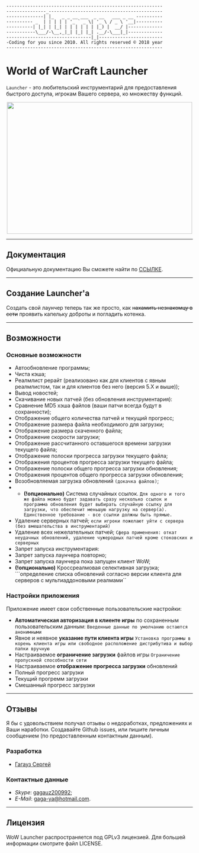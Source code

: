```
-----------------------------------------------------------
---------------_-------------------------------------------
--------------| |_   _ _ __ ___  _ __   ___ _ __ ----------
---------- _  | | | | | '_ ` _ \| '_ \ / _ \ '__|----------
----------| |_| | |_| | | | | | | |_) |  __/ |-------------
-----------\___/-\__,_|_| |_| |_| .__/-\___|_|-------------
--------------------------------|_|------------------------
-Coding for you since 2010. All rights reserved © 2018 year
-----------------------------------------------------------
```

# World of WarCraft Launcher
`Launcher` - это любительский инструментарий для предоставления быстрого доступа, игрокам Вашего сервера, ко множеству функций.

<p align="center" >
<img src="https://pp.vk.me/c631428/v631428303/500ff/wMh1l71dY5M.jpg" width="500" height="356"/>
</p>

---
## Документация
Официальную документацию Вы сможете найти по [ССЫЛКЕ](https://github.com/Gagauz2010/WOWLauncher/blob/master/README.docx).

---
## Создание Launcher'a
Создать свой лаунчер теперь так же просто, как ~~нахамить незнакомцу в сети~~ проявить капельку доброты и погладить котенка.

---
## Возможности

### Основные возможности
* Автообновление программы;
* Чиста кэша;
* Реалмлист рерайт (реализовано как для клиентов с явным реалмлистом, так и для клиентов без него (версия 5.X и выше));
* Вывод новостей;
* Скачивание новых патчей (без обновления инструментария):
 * Сравнение MD5 хэша файлов (ваши патчи всегда будут в сохранности);
 * Отображение общего количества патчей и текущий прогресс;
 * Отображение размера файла необходимого для загрузки;
 * Отображение размера скаченного файла;
 * Отображение скорости загрузки;
 * Отображение рассчитанного оставшегося времени загрузки текущего файла;
 * Отображение полоски прогресса загрузки текущего файла;
 * Отображения процентов прогресса загрузки текущего файла;
 * Отображение полоски общего прогресса загрузки обновления;
 * Отображения процентов общего прогресса загрузки обновления;
 * Возобновляемая загрузка обновлений ```(докачка файлов)```;
 * - **(!опционально)** Система случайных ссылок. 
 ```Для одного и того же файла можно будет задавать сразу несколько ссылок и программа обновления будет выбирать случайную ссылку для загрузки, что обеспечит меньшую нагрузку на сервер(а). Единственное требование - все ссылки должны быть прямые.```
* Удаление серверных патчей;
```если игроки пожелают уйти с сервера (без вмешательства в инструментарий)```
* Удаление всех нежелательных патчей;
```Сфера применения: откат неудачных обновлений, удаление чужеродных патчей кроме стоковских и серверных```
* Запрет запуска инструментария:
 * Запрет запуска лаунчера повторно;
 * Запрет запуска лаунчера пока запущен клиент WoW;
* **(!опционально)** Кроссреалмовая селективная загрузка;
```определение списка обновлений согласно версии клиента для серверов с мультиаддоновыми реалмами``

### Настройки приложения
Приложение имеет свои собственные пользовательские настройки:

* **Автоматическая авторизация в клиенте игры** по сохраненным пользовательским данным:
```Введенные данные по умолчанию остаются анонимными```
* Явное и неявное **указание пути клиента игры**
```Установка программы в корень клиента игры или свободное расположение дистрибутива и выбор папки вручную```
* Настраиваемое **ограничение загрузки** файлов игры
```Ограничение пропускной способности сети```
* Настраиваемое **отображение прогресса загрузки** обновлений
 * Полный прогресс загрузки
 * Текущий прогремм загрузки
 * Смешанный прогресс загрузки

---
## Отзывы
Я бы с удовольствием получал отзывы о недоработках, предложениях и Ваши наработки. Создавайте Github issues, или пишите личным сообщением (по предоставленным контактным данным).

### Разработка
* [Гагауз Сергей](https://vk.com/namespace_gagauz)

### Контактные данные
- *Skype*: [gagauz200992](skype:gagauz200992?add);
- *E-Mail*: gaga-ya@hotmail.com.

---
## Лицензия
WoW Launcher распространяется под GPLv3 лицензией. Для большей информации смотрите файл LICENSE.
